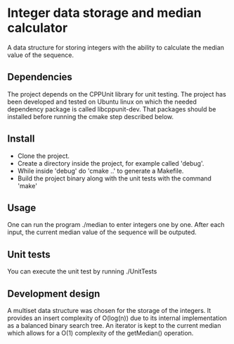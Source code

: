 ﻿
# Integer data storage and median calculator

A data structure for storing integers with the ability to calculate the median value of the sequence.

## Dependencies

The project depends on the CPPUnit library for unit testing. The project has been developed and tested on Ubuntu linux on which the needed dependency package is called libcppunit-dev. That packages should be installed before running the cmake step described below.

## Install

* Clone the project.
* Create a directory inside the project, for example called 'debug'.
* While inside 'debug' do 'cmake ..' to generate a Makefile.
* Build the project binary along with the unit tests with the command 'make'

## Usage

One can run the program ./median to enter integers one by one. After each input, the current median value of the sequence will be outputed.

## Unit tests

You can execute the unit test by running ./UnitTests

## Development design

A multiset data structure was chosen for the storage of the integers. It provides an insert complexity of O(log(n)) due to its internal implementation as a balanced binary search tree. An iterator is kept to the current median which allows for a O(1) complexity of the getMedian() operation.

